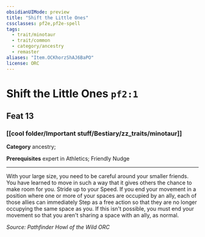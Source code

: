 ```yaml
---
obsidianUIMode: preview
title: "Shift the Little Ones"
cssclasses: pf2e,pf2e-spell
tags:
  - trait/minotaur
  - trait/common
  - category/ancestry
  - remaster
aliases: "Item.OCKhorzShAJ6BaPO"
license: ORC
---
```

# Shift the Little Ones `pf2:1`
## Feat 13
### [[cool folder/Important stuff/Bestiary/zz_traits/minotaur]]

**Category** ancestry; 



**Prerequisites** expert in Athletics; Friendly Nudge
* * *
With your large size, you need to be careful around your smaller friends. You have learned to move in such a way that it gives others the chance to make room for you. Stride up to your Speed. If you end your movement in a position where one or more of your spaces are occupied by an ally, each of those allies can immediately Step as a free action so that they are no longer occupying the same space as you. If this isn't possible, you must end your movement so that you aren't sharing a space with an ally, as normal.

*Source: Pathfinder Howl of the Wild*
*ORC*